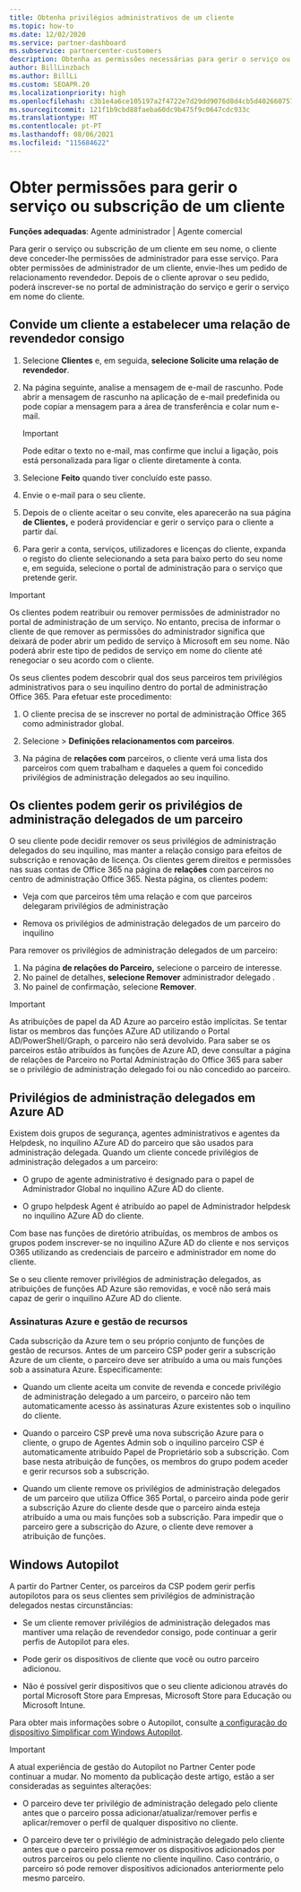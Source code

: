 ```yaml
---
title: Obtenha privilégios administrativos de um cliente
ms.topic: how-to
ms.date: 12/02/2020
ms.service: partner-dashboard
ms.subservice: partnercenter-customers
description: Obtenha as permissões necessárias para gerir o serviço ou subscrição de um cliente em seu nome. Saiba como as permissões são concedidas, revogadas e geridas.
author: BillLinzbach
ms.author: BillLi
ms.custom: SEOAPR.20
ms.localizationpriority: high
ms.openlocfilehash: c3b1e4a6ce105197a2f4722e7d29dd9076d8d4cb5d40266075706cb6ff68989d
ms.sourcegitcommit: 121f1b9cbd88faeba60dc9b475f9c0647cdc933c
ms.translationtype: MT
ms.contentlocale: pt-PT
ms.lasthandoff: 08/06/2021
ms.locfileid: "115684622"
---
```

# <a name="obtain-permissions-to-manage-a-customers-service-or-subscription"></a>Obter permissões para gerir o serviço ou subscrição de um cliente

**Funções adequadas**: Agente administrador | Agente comercial

Para gerir o serviço ou subscrição de um cliente em seu nome, o cliente deve conceder-lhe permissões de administrador para esse serviço. Para obter permissões de administrador de um cliente, envie-lhes um pedido de relacionamento revendedor. Depois de o cliente aprovar o seu pedido, poderá inscrever-se no portal de administração do serviço e gerir o serviço em nome do cliente. 

## <a name="invite-a-customer-to-establish-a-reseller-relationship-with-you"></a>Convide um cliente a estabelecer uma relação de revendedor consigo

1.  Selecione **Clientes** e, em seguida, **selecione Solicite uma relação de revendedor**.

2.  Na página seguinte, analise a mensagem de e-mail de rascunho. Pode abrir a mensagem de rascunho na aplicação de e-mail predefinida ou pode copiar a mensagem para a área de transferência e colar num e-mail. 

    >[!IMPORTANT]
    >Pode editar o texto no e-mail, mas confirme que inclui a ligação, pois está personalizada para ligar o cliente diretamente à conta. 
    
3.  Selecione **Feito** quando tiver concluído este passo.

4.  Envie o e-mail para o seu cliente.

5.  Depois de o cliente aceitar o seu convite, eles aparecerão na sua página **de Clientes,** e poderá providenciar e gerir o serviço para o cliente a partir daí.

6.  Para gerir a conta, serviços, utilizadores e licenças do cliente, expanda o registo do cliente selecionando a seta para baixo perto do seu nome e, em seguida, selecione o portal de administração para o serviço que pretende gerir.

>[!IMPORTANT]  
>Os clientes podem reatribuir ou remover permissões de administrador no portal de administração de um serviço. No entanto, precisa de informar o cliente de que remover as permissões do administrador significa que deixará de poder abrir um pedido de serviço à Microsoft em seu nome. Não poderá abrir este tipo de pedidos de serviço em nome do cliente até renegociar o seu acordo com o cliente.

Os seus clientes podem descobrir qual dos seus parceiros tem privilégios administrativos para o seu inquilino dentro do portal de administração Office 365. Para efetuar este procedimento:

1. O cliente precisa de se inscrever no portal de administração Office 365 como administrador global.

2. Selecione   >  **Definições relacionamentos com parceiros**.

3. Na página de **relações com** parceiros, o cliente verá uma lista dos parceiros com quem trabalham e daqueles a quem foi concedido privilégios de administração delegados ao seu inquilino.

## <a name="customers-can-manage-a-partners-delegated-admin-privileges"></a>Os clientes podem gerir os privilégios de administração delegados de um parceiro 

O seu cliente pode decidir remover os seus privilégios de administração delegados do seu inquilino, mas manter a relação consigo para efeitos de subscrição e renovação de licença. Os clientes gerem direitos e permissões nas suas contas de Office 365 na página de **relações** com parceiros no centro de administração Office 365. Nesta página, os clientes podem:

- Veja com que parceiros têm uma relação e com que parceiros delegaram privilégios de administração

- Remova os privilégios de administração delegados de um parceiro do inquilino

Para remover os privilégios de administração delegados de um parceiro:

1. Na página **de relações do Parceiro,** selecione o parceiro de interesse.
2. No painel de detalhes, **selecione Remover** administrador delegado .
3. No painel de confirmação, selecione **Remover**.

>[!IMPORTANT]  
>As atribuições de papel da AD Azure ao parceiro estão implícitas. Se tentar listar os membros das funções AZure AD utilizando o Portal AD/PowerShell/Graph, o parceiro não será devolvido. Para saber se os parceiros estão atribuídos às funções de Azure AD, deve consultar a página de relações de Parceiro no Portal Administração do Office 365 para saber se o privilégio de administração delegado foi ou não concedido ao parceiro.

## <a name="delegated-admin-privileges-in-azure-ad"></a>Privilégios de administração delegados em Azure AD 

Existem dois grupos de segurança, agentes administrativos e agentes da Helpdesk, no inquilino AZure AD do parceiro que são usados para administração delegada. Quando um cliente concede privilégios de administração delegados a um parceiro:

- O grupo de agente administrativo é designado para o papel de Administrador Global no inquilino AZure AD do cliente.

- O grupo helpdesk Agent é atribuído ao papel de Administrador helpdesk no inquilino AZure AD do cliente.

Com base nas funções de diretório atribuídas, os membros de ambos os grupos podem inscrever-se no inquilino AZure AD do cliente e nos serviços O365 utilizando as credenciais de parceiro e administrador em nome do cliente.

Se o seu cliente remover privilégios de administração delegados, as atribuições de funções AD Azure são removidas, e você não será mais capaz de gerir o inquilino AZure AD do cliente.

### <a name="azure-subscriptions-and-resource-management"></a>Assinaturas Azure e gestão de recursos

Cada subscrição da Azure tem o seu próprio conjunto de funções de gestão de recursos. Antes de um parceiro CSP poder gerir a subscrição Azure de um cliente, o parceiro deve ser atribuído a uma ou mais funções sob a assinatura Azure. Especificamente:

- Quando um cliente aceita um convite de revenda e concede privilégio de administração delegado a um parceiro, o parceiro não tem automaticamente acesso às assinaturas Azure existentes sob o inquilino do cliente.

- Quando o parceiro CSP prevê uma nova subscrição Azure para o cliente, o grupo de Agentes Admin sob o inquilino parceiro CSP é automaticamente atribuído Papel de Proprietário sob a subscrição. Com base nesta atribuição de funções, os membros do grupo podem aceder e gerir recursos sob a subscrição.

- Quando um cliente remove os privilégios de administração delegados de um parceiro que utiliza Office 365 Portal, o parceiro ainda pode gerir a subscrição Azure do cliente desde que o parceiro ainda esteja atribuído a uma ou mais funções sob a subscrição. Para impedir que o parceiro gere a subscrição do Azure, o cliente deve remover a atribuição de funções.

## <a name="windows-autopilot"></a>Windows Autopilot

A partir do Partner Center, os parceiros da CSP podem gerir perfis autopilotos para os seus clientes sem privilégios de administração delegados nestas circunstâncias: 

- Se um cliente remover privilégios de administração delegados mas mantiver uma relação de revendedor consigo, pode continuar a gerir perfis de Autopilot para eles.

- Pode gerir os dispositivos de cliente que você ou outro parceiro adicionou. 

- Não é possível gerir dispositivos que o seu cliente adicionou através do portal Microsoft Store para Empresas, Microsoft Store para Educação ou Microsoft Intune.

Para obter mais informações sobre o Autopilot, consulte [a configuração do dispositivo Simplificar com Windows Autopilot](autopilot.md).

>[!IMPORTANT]  
>A atual experiência de gestão do Autopilot no Partner Center pode continuar a mudar. No momento da publicação deste artigo, estão a ser consideradas as seguintes alterações:

- O parceiro deve ter privilégio de administração delegado pelo cliente antes que o parceiro possa adicionar/atualizar/remover perfis e aplicar/remover o perfil de qualquer dispositivo no cliente.

- O parceiro deve ter o privilégio de administração delegado pelo cliente antes que o parceiro possa remover os dispositivos adicionados por outros parceiros ou pelo cliente no cliente inquilino. Caso contrário, o parceiro só pode remover dispositivos adicionados anteriormente pelo mesmo parceiro.
